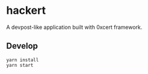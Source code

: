 # hackert

A devpost-like application built with 0xcert framework.

## Develop

```
yarn install
yarn start
```
